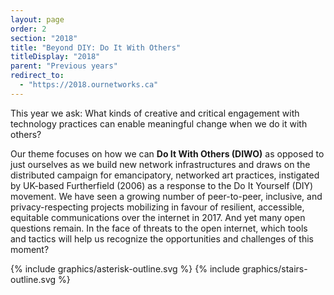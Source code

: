 ```yaml
---
layout: page
order: 2
section: "2018"
title: "Beyond DIY: Do It With Others"
titleDisplay: "2018"
parent: "Previous years"
redirect_to:
  - "https://2018.ournetworks.ca"
---
```


This year we ask: What kinds of creative and critical engagement with technology practices can enable meaningful change when we do it with others?

Our theme focuses on how we can **Do It With Others (DIWO)** as opposed to just ourselves as we build new network infrastructures and draws on the distributed campaign for emancipatory, networked art practices, instigated by UK-based Furtherfield (2006) as a response to the Do It Yourself (DIY) movement. We have seen a growing number of peer-to-peer, inclusive, and privacy-respecting projects mobilizing in favour of resilient, accessible, equitable communications over the internet in 2017. And yet many open questions remain. In the face of threats to the open internet, which tools and tactics will help us recognize the opportunities and challenges of this moment?

{% include graphics/asterisk-outline.svg %}
{% include graphics/stairs-outline.svg %}
